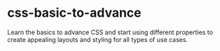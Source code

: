 # css-basic-to-advance
Learn the basics to advance CSS and start using different properties to create appealing layouts and styling for all types of use cases.
